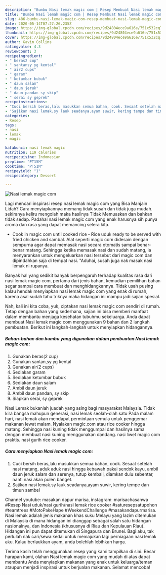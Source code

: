 ```yaml
---
description: "Bumbu Nasi lemak magic com | Resep Membuat Nasi lemak magic com Yang Enak Banget"
title: "Bumbu Nasi lemak magic com | Resep Membuat Nasi lemak magic com Yang Enak Banget"
slug: 486-bumbu-nasi-lemak-magic-com-resep-membuat-nasi-lemak-magic-com-yang-enak-banget
date: 2020-05-14T07:27:26.235Z
image: https://img-global.cpcdn.com/recipes/9d24804ece9a616e/751x532cq70/nasi-lemak-magic-com-foto-resep-utama.jpg
thumbnail: https://img-global.cpcdn.com/recipes/9d24804ece9a616e/751x532cq70/nasi-lemak-magic-com-foto-resep-utama.jpg
cover: https://img-global.cpcdn.com/recipes/9d24804ece9a616e/751x532cq70/nasi-lemak-magic-com-foto-resep-utama.jpg
author: Gavin Collins
ratingvalue: 4.3
reviewcount: 3
recipeingredient:
- " beras2 cup"
- " santansy yg kental"
- " air2 cups"
- " garam"
- " ketumbar bubuk"
- " daun salam"
- " daun jeruk"
- " daun pandan sy skip"
- " serai sy geprek"
recipeinstructions:
- "Cuci bersih beras,lalu masukkan semua bahan, cook. Sesaat setelah nasi matang, aduk aduk nasi hingga kebawah pakai sendok kayu, ambil daun jeruk salam dan serenya, tutup kembali, diamkan dulu sebentar, nanti nasi akan pulen banget."
- "Sajikan nasi lemak.sy lauk seadanya,ayam suwir, kering tempe dan timun sambel"
categories:
- Resep
tags:
- nasi
- lemak
- magic

katakunci: nasi lemak magic 
nutrition: 119 calories
recipecuisine: Indonesian
preptime: "PT15M"
cooktime: "PT51M"
recipeyield: "1"
recipecategory: Dessert

---
```



![Nasi lemak magic com](https://img-global.cpcdn.com/recipes/9d24804ece9a616e/751x532cq70/nasi-lemak-magic-com-foto-resep-utama.jpg)

Lagi mencari inspirasi resep nasi lemak magic com yang Bisa Manjain Lidah? Cara menyiapkannya memang tidak susah dan tidak juga mudah. sekiranya keliru mengolah maka hasilnya Tidak Memuaskan dan bahkan tidak sedap. Padahal nasi lemak magic com yang enak harusnya sih punya aroma dan rasa yang dapat memancing selera kita.

- Cook in magic com until cooked rice - Rice uduk ready to be served with fried chicken and sambal. Alat seperti magic com didesain dengan sempurna agar dapat memasak nasi secara otomatis sampai benar-benar matang. Sehingga ketika memasak nasi dan sudah matang, ia menyarankan untuk mengeluarkan nasi tersebut dari magic com dan dipindahkan saja di tempat nasi. &#34;Aduhai, susah juga nak masak nasi lemak ni rupanya.

Banyak hal yang sedikit banyak berpengaruh terhadap kualitas rasa dari nasi lemak magic com, pertama dari jenis bahan, kemudian pemilihan bahan segar sampai cara membuat dan menghidangkannya. Tidak usah pusing kalau hendak menyiapkan nasi lemak magic com yang enak di rumah, karena asal sudah tahu triknya maka hidangan ini mampu jadi sajian spesial.


Nah, kali ini kita coba, yuk, ciptakan nasi lemak magic com sendiri di rumah. Tetap dengan bahan yang sederhana, sajian ini bisa memberi manfaat dalam membantu menjaga kesehatan tubuhmu sekeluarga. Anda dapat membuat Nasi lemak magic com menggunakan 9 bahan dan 2 langkah pembuatan. Berikut ini langkah-langkah untuk menyiapkan hidangannya.

<!--inarticleads1-->

##### Bahan-bahan dan bumbu yang digunakan dalam pembuatan Nasi lemak magic com:

1. Gunakan  beras(2 cup)
1. Gunakan  santan,sy yg kental
1. Gunakan  air(2 cups)
1. Sediakan  garam
1. Sediakan  ketumbar bubuk
1. Sediakan  daun salam
1. Ambil  daun jeruk
1. Ambil  daun pandan, sy skip
1. Siapkan  serai, sy geprek


Nasi Lemak bukanlah juadah yang asing bagi masyarakat Malaysia. Tidak kira bangsa mahupun generasi, nasi lemak seolah-olah satu Pada malam hari, nasi lemak akan mendapat permintaan semula untuk penggemar makanan lewat malam. Nyalakan magic.com atau rice cooker hingga matang. Sehingga nasi kuning tidak menggumpal dan hasilnya sama dengan membuat nasi kuning menggunakan dandang. nasi liwet magic com praktis. nasi gurih rice cooker. 

<!--inarticleads2-->

##### Cara menyiapkan Nasi lemak magic com:

1. Cuci bersih beras,lalu masukkan semua bahan, cook. Sesaat setelah nasi matang, aduk aduk nasi hingga kebawah pakai sendok kayu, ambil daun jeruk salam dan serenya, tutup kembali, diamkan dulu sebentar, nanti nasi akan pulen banget.
1. Sajikan nasi lemak.sy lauk seadanya,ayam suwir, kering tempe dan timun sambel


Channel youtube: masakan dapur marisa, instagram: marisachasanwa #Resep Nasi uduk/nasi gurih/nasi lemak rice cooker #saturesepsatupohon #teamtrees #MotoPakeHape #WeekendChallenge #masakandapurmarisa. Nasi lemak adalah jenis makanan khas suku Melayu yang lazim ditemukan di Malaysia di mana hidangan ini dianggap sebagai salah satu hidangan nasionalnya, dan Indonesia (khususnya di Riau dan Kepulauan Riau). Hidangan ini pun dapat ditemukan di Singapura dan Brunei. Bagi aku, tak perlulah nak cari/sewa kedai untuk memajukan lagi perniagaan nasi lemak aku. Kalau berlaukkan ayam, anda bolehlah lebihkan harga. 

Terima kasih telah menggunakan resep yang kami tampilkan di sini. Besar harapan kami, olahan Nasi lemak magic com yang mudah di atas dapat membantu Anda menyiapkan makanan yang enak untuk keluarga/teman ataupun menjadi inspirasi untuk berjualan makanan. Selamat mencoba!
